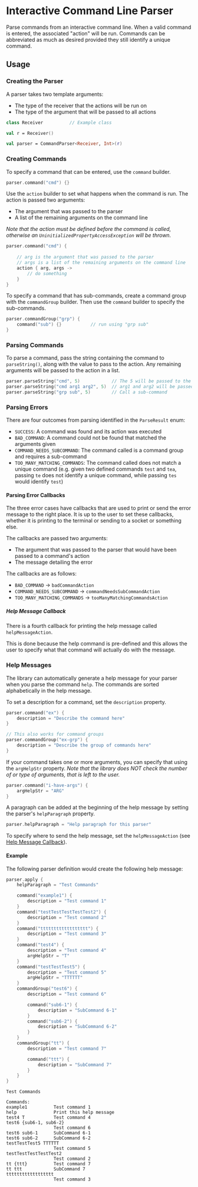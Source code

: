 # Interactive Command Line Parser

Parse commands from an interactive command line.
When a valid command is entered, the associated "action" will be run.
Commands can be abbreviated as much as desired provided they still identify a unique command.

## Usage

### Creating the Parser

A parser takes two template arguments:
- The type of the receiver that the actions will be run on
- The type of the argument that will be passed to all actions 

```kotlin
class Receiver          // Example class

val r = Receiver()

val parser = CommandParser<Receiver, Int>(r)
```

### Creating Commands

To specify a command that can be entered, use the `command` builder.
```kotlin
parser.command("cmd") {}
```

Use the `action` builder to set what happens when the command is run.
The action is passed two arguments:
- The argument that was passed to the parser
- A list of the remaining arguments on the command line

*Note that the action must be defined before the command is called, otherwise an `UninitializedPropertyAccessException` will be thrown.*

```kotlin
parser.command("cmd") {
    
    // arg is the argument that was passed to the parser
    // args is a list of the remaining arguments on the command line
    action { arg, args ->
        // do something
    }
}
```

To specify a command that has sub-commands, create a command group with the `commandGroup` builder.
Then use the `command` builder to specify the sub-commands.

```kotlin
parser.commandGroup("grp") {
    command("sub") {}           // run using "grp sub"
}
```

### Parsing Commands

To parse a command, pass the string containing the command to `parseString()`, along with the value to pass to the action.
Any remaining arguments will be passed to the action in a list.

```kotlin
parser.parseString("cmd", 5)            // The 5 will be passed to the action as arg
parser.parseString("cmd arg1 arg2", 5)  // arg1 and arg2 will be passed as part of args
parser.parseString("grp sub", 5)        // Call a sub-command
```

### Parsing Errors

There are four outcomes from parsing identified in the `ParseResult` enum:
- `SUCCESS`: A command was found and its action was executed
- `BAD_COMMAND`: A command could not be found that matched the arguments given
- `COMMAND_NEEDS_SUBCOMMAND`: The command called is a command group and requires a sub-command
- `TOO_MANY_MATCHING_COMMANDS`: The command called does not match a unique command (e.g. given two defined commands `test` and `tea`, passing `te` does not identify a unique command, while passing `tes` would identify `test`)


#### Parsing Error Callbacks

The three error cases have callbacks that are used to print or send the error message to the right place.
It is up to the user to set these callbacks, whether it is printing to the terminal or sending to a socket or something else.

The callbacks are passed two arguments:
- The argument that was passed to the parser that would have been passed to a command's action
- The message detailing the error

The callbacks are as follows:
- `BAD_COMMAND` -> `badCommandAction`
- `COMMAND_NEEDS_SUBCOMMAND` -> `commandNeedsSubCommandAction`
- `TOO_MANY_MATCHING_COMMANDS` -> `tooManyMatchingCommandsAction`

##### Help Message Callback

There is a fourth callback for printing the help message called `helpMessageAction`.

This is done because the help command is pre-defined and this allows the user to specify what that command will actually do with the message.

### Help Messages

The library can automatically generate a help message for your parser when you parse the command `help`.
The commands are sorted alphabetically in the help message.

To set a description for a command, set the `description` property.

```kotlin
parser.command("ex") {
    description = "Describe the command here"
}

// This also works for command groups
parser.commandGroup("ex-grp") {
    description = "Describe the group of commands here"
}
```

If your command takes one or more arguments, you can specify that using the `argHelpStr` property.
*Note that the library does NOT check the number of or type of arguments, that is left to the user.*

```kotlin
parser.command("i-have-args") {
    argHelpStr = "ARG"
}
```

A paragraph can be added at the beginning of the help message by setting the parser's `helpParagraph` property.

```kotlin
parser.helpParagraph = "Help paragraph for this parser"
```

To specify where to send the help message, set the `helpMessageAction` (see [Help Message Callback](https://github.com/maxnz/InteractiveCommandParser#help-message-callback)).

#### Example

The following parser definition would create the following help message:

```kotlin
parser.apply {
    helpParagraph = "Test Commands"    

    command("example1") {
        description = "Test command 1"
    }
    command("testTestTestTestTest2") {
        description = "Test command 2"
    }
    command("tttttttttttttttttt") {
        description = "Test command 3"
    }
    command("test4") {
        description = "Test command 4"
        argHelpStr = "T"
    }
    command("testTestTest5") {
        description = "Test command 5"
        argHelpStr = "TTTTTT"
    }
    commandGroup("test6") {
        description = "Test command 6"

        command("sub6-1") {
            description = "SubCommand 6-1"
        }
        command("sub6-2") {
            description = "SubCommand 6-2"
        }
    }
    commandGroup("tt") {
        description = "Test command 7"

        command("ttt") {
            description = "SubCommand 7"
        }
    }
}
```

```
Test Commands

Commands:
example1          Test command 1
help              Print this help message
test4 T           Test command 4
test6 {sub6-1, sub6-2}
                  Test command 6
test6 sub6-1      SubCommand 6-1
test6 sub6-2      SubCommand 6-2
testTestTest5 TTTTTT
                  Test command 5
testTestTestTestTest2
                  Test command 2
tt {ttt}          Test command 7
tt ttt            SubCommand 7
tttttttttttttttttt
                  Test command 3
```

